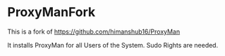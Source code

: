 # ProxyManFork


This is a fork of https://github.com/himanshub16/ProxyMan

It installs ProxyMan for all Users of the System. Sudo Rights are needed.
